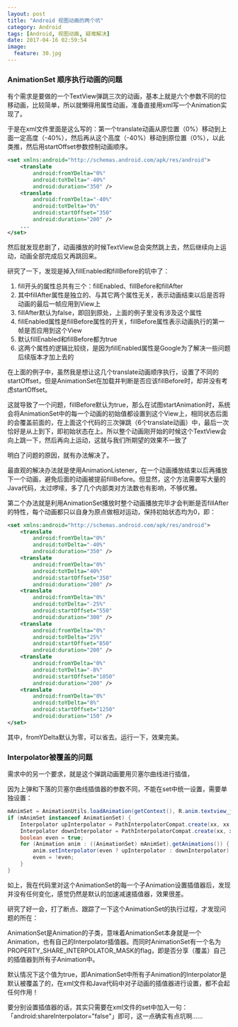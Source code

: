```yaml
---
layout: post
title: "Android 视图动画的两个坑"
category: Android
tags: [Android, 视图动画, 疑难解决]
date: 2017-04-16 02:59:54
image:
  feature: 30.jpg
---
```


### AnimationSet 顺序执行动画的问题

有个需求是要做的一个TextView弹跳三次的动画，基本上就是六个参数不同的位移动画，比较简单，所以就懒得用属性动画，准备直接用xml写一个Animation实现了。

于是在xml文件里面是这么写的：第一个translate动画从原位置（0%）移动到上面一定高度（-40%），然后再从这个高度（-40%）移动到原位置（0%），以此类推，然后用startOffset参数控制动画顺序。

```xml
<set xmlns:android="http://schemas.android.com/apk/res/android">
    <translate
        android:fromYDelta="0%"
        android:toYDelta="-40%"
        android:duration="350" />
    <translate
        android:fromYDelta="-40%"
        android:toYDelta="0%"
        android:startOffset="350"
        android:duration="200" />
    ...
</set>
```

然后就发现悲剧了，动画播放的时候TextView总会突然跳上去，然后继续向上运动，动画全部完成后又再跳回来。

研究了一下，发现是掉入fillEnabled和fillBefore的坑中了：

1. fill开头的属性总共有三个：fillEnabled、fillBefore和fillAfter
2. 其中fillAfter属性是独立的、与其它两个属性无关，表示动画结束以后是否将动画的最后一帧应用到View上
3. fillAfter默认为false，即回到原处，上面的例子里没有涉及这个属性
4. fillEnabled属性是fillBefore属性的开关，fillBefore属性表示动画执行的第一帧是否应用到这个View
5. 默认fillEnabled和fillBefore都为true
6. 这两个属性的逻辑比较绕，是因为fillEnabled属性是Google为了解决一些问题后续版本才加上去的

在上面的例子中，虽然我是想让这几个translate动画顺序执行，设置了不同的startOffset，但是AnimationSet在加载并判断是否应该fillBefore时，却并没有考虑startOffset。

这就导致了一个问题，fillBefore默认为true，那么在试图startAnimation时，系统会将AnimationSet中的每一个动画的初始值都设置到这个View上，相同状态后面的会覆盖前面的，在上面这个代码的三次弹跳（6个translate动画）中，最后一次恰好是从上到下，即初始状态在上。所以整个动画刚开始的时候这个TextView会向上跳一下，然后再向上运动，这就与我们所期望的效果不一致了

明白了问题的原因，就有办法解决了。

最直观的解决办法就是使用AnimationListener，在一个动画播放结束以后再播放下一个动画，避免后面的动画被提前fillBefore。但显然，这个方法需要写大量的Java代码，太过啰嗦，多了几个内部类对方法数也有影响，不够优雅。

第二个办法就是利用AnimationSet播放时整个动画播放完毕才会判断是否fillAfter的特性，每个动画都只以自身为原点做相对运动，保持初始状态均为0，即：

```xml
<set xmlns:android="http://schemas.android.com/apk/res/android">
    <translate
        android:fromYDelta="0%"
        android:toYDelta="-40%"
        android:duration="350" />
    <translate
        android:fromYDelta="0%"
        android:toYDelta="40%"
        android:startOffset="350"
        android:duration="200" />
    <translate
        android:fromYDelta="0%"
        android:toYDelta="-25%"
        android:startOffset="550"
        android:duration="300" />
    <translate
        android:fromYDelta="0%"
        android:toYDelta="25%"
        android:startOffset="850"
        android:duration="200" />
    <translate
        android:fromYDelta="0%"
        android:toYDelta="-8%"
        android:startOffset="1050"
        android:duration="200" />
    <translate
        android:fromYDelta="0%"
        android:toYDelta="8%"
        android:startOffset="1250"
        android:duration="150" />
</set>
```

其中，fromYDelta默认为零，可以省去。运行一下，效果完美。

### Interpolator被覆盖的问题

需求中的另一个要求，就是这个弹跳动画要用贝塞尔曲线进行插值，

因为上弹和下落的贝塞尔曲线插值器的参数不同，不能在set中统一设置，需要单独设置：

```java
mAnimSet = AnimationUtils.loadAnimation(getContext(), R.anim.textview_jump);
if (mAnimSet instanceof AnimationSet) {
    Interpolator upInterpolator = PathInterpolatorCompat.create(xx, xx, xx, xx);
    Interpolator downInterpolator = PathInterpolatorCompat.create(xx, xx, xx, xx);
    boolean even = true;
    for (Animation anim : ((AnimationSet) mAnimSet).getAnimations()) {
        anim.setInterpolator(even ? upInterpolator : downInterpolator);
        even = !even;
    }
}
```

如上，我在代码里对这个AnimationSet的每一个子Animation设置插值器后，发现并没有任何变化，感觉仍然是默认的加速减速插值器，效果很差。

研究了好一会，打了断点、跟踪了一下这个AnimationSet的执行过程，才发现问题的所在：

AnimationSet是Animation的子类，意味着AnimationSet本身就是一个Animation，也有自己的Interpolator插值器。而同时AnimationSet有一个名为PROPERTY_SHARE_INTERPOLATOR_MASK的flag，即是否分享（覆盖）自己的插值器到所有子Animation中。

默认情况下这个值为true，即AnimationSet中所有子Animation的Interpolator是默认被覆盖了的，在xml文件和Java代码中对子动画的插值器进行设置，都不会起任何作用！

要分别设置插值器的话，其实只需要在xml文件的set中加入一句：「android:shareInterpolator="false"」即可，这一点确实有点坑啊……
